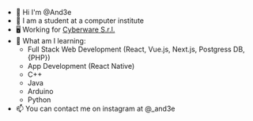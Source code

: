 - 👋 Hi I'm @And3e
- 👀 I am a student at a computer institute
- 🖥️ Working for [Cyberware S.r.l.](https://cyberwaresrl.com/)
- 🌱 What am I learning:
  - Full Stack Web Development (React, Vue.js, Next.js, Postgress DB, {PHP})
  - App Development (React Native)
  - C++
  - Java
  - Arduino
  - Python
- 📫 You can contact me on instagram at @_and3e
